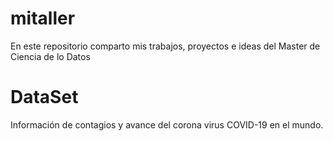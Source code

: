 # mitaller
En este repositorio comparto mis trabajos, proyectos e ideas del Master de Ciencia de lo Datos

# DataSet
Información de contagios y avance del corona virus COVID-19 en el mundo.
